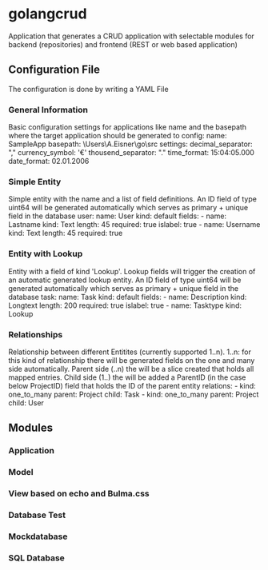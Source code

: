 # golangcrud
Application that generates a CRUD application with selectable modules for backend (repositories) and frontend (REST or web based application)

## Configuration File
The configuration is done by writing a YAML File

### General Information
Basic configuration settings for applications like name and the basepath where the target application should be generated to
    config:
	name: SampleApp
	 basepath: \Users\A.Eisner\go\src
	settings:
	  decimal_separator: ","
	  currency_symbol: '€'
	  thousend_separator: "."
	  time_format: 15:04:05.000
	  date_format: 02.01.2006

### Simple Entity
Simple entity with the name and a list of field definitions. An ID field of type uint64 will be generated automatically which serves as primary + unique field in the database
	user:
	  name: User
	  kind: default
	  fields:
	  - name: Lastname
	    kind: Text
	    length: 45
	    required: true
	    islabel: true
	  - name: Username
	    kind: Text
	    length: 45
	    required: true

### Entity with Lookup
Entity with a field of kind 'Lookup'. Lookup fields will trigger the creation of an automatic generated lookup entity. 
An ID field of type uint64 will be generated automatically which serves as primary + unique field in the database
	task:
	  name: Task
	  kind: default
	  fields:
	  - name: Description
	    kind: Longtext
	    length: 200
	    required: true
	    islabel: true
	  - name: Tasktype
	    kind: Lookup

### Relationships
Relationship between different Entitites (currently supported 1..n). 
1..n: for this kind of relationship there will be generated fields on the one and many side automatically. 
Parent side (..n) the will be a slice created that holds all mapped entries. 
Child side (1..) the will be added a ParentID (in the case below ProjectID) field that holds the ID of the parent entity
	relations:
	- kind: one_to_many
	  parent: Project
	  child: Task
	- kind: one_to_many
	  parent: Project
	  child: User

## Modules

### Application

### Model

### View based on echo and Bulma.css

### Database Test

### Mockdatabase

### SQL Database

